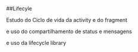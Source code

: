 ##Lifecyle

Estudo do Ciclo de vida da activity e do fragment

e uso do compartilhamento de status e mensagens

e uso da lifecycle library
